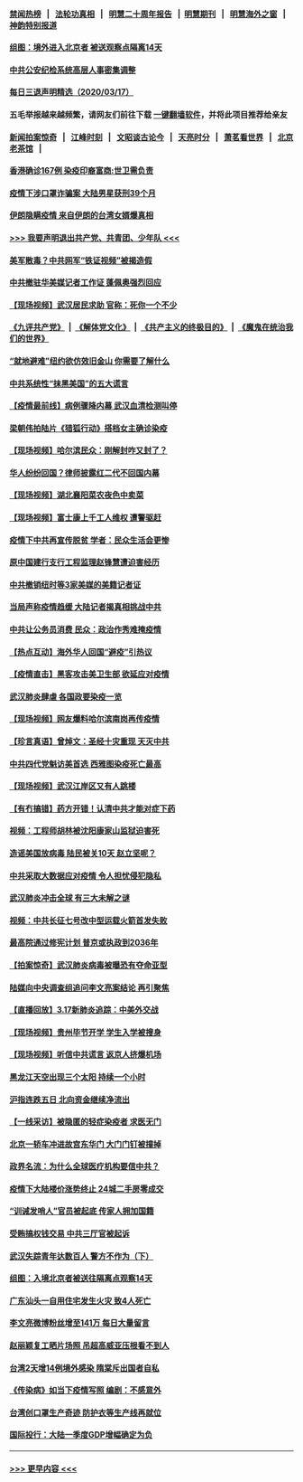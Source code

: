 #### [禁闻热榜](热点新闻.md?=0)  &nbsp;&nbsp;|&nbsp;&nbsp; [法轮功真相](https://github.com/gfw-breaker/truth/blob/master/README.md?=0) &nbsp;&nbsp;|&nbsp;&nbsp; [明慧二十周年报告](https://github.com/gfw-breaker/mh-reports/blob/master/README.md?=0) &nbsp;&nbsp;|&nbsp;&nbsp;[明慧期刊](https://github.com/gfw-breaker/mh-qikan) &nbsp;&nbsp;|&nbsp;&nbsp; [明慧海外之窗](https://github.com/gfw-breaker/mh-news/blob/master/README.md?=0) &nbsp;&nbsp;|&nbsp;&nbsp; [神韵特别报道](https://github.com/gfw-breaker/mh-news/blob/master/shenyun.md?=0)
#### [组图：境外进入北京者 被送观察点隔离14天](../pages/nsc413/n11948682.md?t=03181331) 
#### [中共公安纪检系统高层人事密集调整](../pages/nsc413/n11948569.md?t=03181331) 
#### [每日三退声明精选（2020/03/17）](../pages/nsc413/n11948762.md?t=03181331) 
#### 五毛举报越来越频繁，请网友们前往下载 [一键翻墙软件](https://github.com/gfw-breaker/ssr-accounts)，并将此项目推荐给亲友
#### [新闻拍案惊奇](https://github.com/gfw-breaker/banned-news/blob/master/pages/link4.md) &nbsp;&nbsp;|&nbsp;&nbsp; [江峰时刻](https://github.com/gfw-breaker/banned-news/blob/master/pages/link4.md) &nbsp;&nbsp;|&nbsp;&nbsp; [文昭谈古论今](https://github.com/gfw-breaker/banned-news/blob/master/pages/link4.md) &nbsp;&nbsp;|&nbsp;&nbsp; [天亮时分](https://github.com/gfw-breaker/banned-news/blob/master/pages/link4.md) &nbsp;&nbsp;|&nbsp;&nbsp; [萧茗看世界](https://github.com/gfw-breaker/banned-news/blob/master/pages/link4.md) &nbsp;&nbsp;|&nbsp;&nbsp; [北京老茶馆](https://github.com/gfw-breaker/banned-news/blob/master/pages/link4.md) &nbsp;&nbsp;|&nbsp;&nbsp; 
#### [香港确诊167例 染疫印裔富商:世卫需负责](../pages/nsc413/n11948528.md?t=03181331) 
#### [疫情下涉口罩诈骗案 大陆男星获刑39个月](../pages/nsc413/n11948248.md?t=03181331) 
#### [伊朗隐瞒疫情 来自伊朗的台湾女婿爆真相](../pages/nsc413/n11947993.md?t=03181331) 
#### [>>> 我要声明退出共产党、共青团、少年队 <<<](https://github.com/begood0513/goodnews/blob/master/quit/letter.md) 
#### [美军散毒？中共网军“铁证视频”被揭造假](../pages/nsc413/n11948137.md?t=03181331) 
#### [中共撤驻华美媒记者工作证 蓬佩奥强烈回应](../pages/nsc413/n11948259.md?t=03181331) 
#### [【现场视频】武汉居民求助 官称：死你一个不少](../pages/nsc413/n11948263.md?t=03181331) 
#### [《九评共产党》](https://github.com/begood0513/9ping.md/blob/master/README.md) &nbsp;|&nbsp; [《解体党文化》](../../../../jtdwh.md/blob/master/README.md)  &nbsp;|&nbsp; [《共产主义的终极目的》](../../../../gczydzjmd.md/blob/master/README.md) &nbsp;|&nbsp; [《魔鬼在统治我们的世界》](../../../../mgztzwmdsj.md/blob/master/README.md) 
#### [“就地避难”纽约欲仿效旧金山  你需要了解什么](../pages/nsc413/n11948233.md?t=03181331) 
#### [中共系统性“抹黑美国”的五大谎言](../pages/nsc413/n11948112.md?t=03181331) 
#### [【疫情最前线】病例骤降内幕 武汉血清检测叫停](../pages/nsc413/n11947859.md?t=03181331) 
#### [梁朝伟拍陆片《猎狐行动》搭档女主确诊染疫](../pages/nsc413/n11947742.md?t=03181331) 
#### [【现场视频】哈尔滨民众：刚解封咋又封了？](../pages/nsc413/n11948127.md?t=03181331) 
#### [华人纷纷回国？律师披露红二代不回国内幕](../pages/nsc413/n11947698.md?t=03181331) 
#### [【现场视频】湖北襄阳菜农夜色中卖菜](../pages/nsc413/n11948158.md?t=03181331) 
#### [【现场视频】富士康上千工人维权 遭警驱赶](../pages/nsc413/n11948100.md?t=03181331) 
#### [疫情下中共再宣传脱贫 学者：民众生活会更惨](../pages/nsc413/n11948107.md?t=03181331) 
#### [原中国建行支行工程监理赵锋慧遭迫害经历](../pages/nsc413/n11944344.md?t=03181331) 
#### [中共撤销纽时等3家美媒的美籍记者证](../pages/nsc413/n11947924.md?t=03181331) 
#### [当局声称疫情趋缓 大陆记者揭真相挑战中共](../pages/nsc413/n11947619.md?t=03181331) 
#### [中共让公务员消费 民众：政治作秀难掩疫情](../pages/nsc413/n11947736.md?t=03181331) 
#### [【热点互动】海外华人回国“避疫”引热议](../pages/nsc413/n11947713.md?t=03181331) 
#### [【疫情直击】黑客攻击美卫生部 欲延应对疫情](../pages/nsc413/n11947801.md?t=03181331) 
#### [武汉肺炎肆虐 各国政要染疫一览](../pages/nsc413/n11947576.md?t=03181331) 
#### [【现场视频】网友爆料哈尔滨南岗再传疫情](../pages/nsc413/n11947753.md?t=03181331) 
#### [【珍言真语】曾焯文：圣经十灾重现 天灭中共](../pages/nsc413/n11947336.md?t=03181331) 
#### [中共四代党魁访美首选 西雅图染疫死亡最高](../pages/nsc413/n11947602.md?t=03181331) 
#### [【现场视频】武汉江岸区又有人跳楼](../pages/nsc413/n11947678.md?t=03181331) 
#### [【有冇搞错】药方开错！认清中共才能对症下药](../pages/nsc413/n11947665.md?t=03181331) 
#### [视频：工程师胡林被沈阳康家山监狱迫害死](../pages/nsc413/n11947304.md?t=03181331) 
#### [造谣美国放病毒 陆民被关10天 赵立坚呢？](../pages/nsc413/n11947376.md?t=03181331) 
#### [中共采取大数据应对疫情 令人担忧侵犯隐私](../pages/nsc413/n11947286.md?t=03181331) 
#### [武汉肺炎冲击全球 有三大未解之谜](../pages/nsc413/n11946311.md?t=03181331) 
#### [视频：中共长征七号改中型运载火箭首发失败](../pages/nsc413/n11947141.md?t=03181331) 
#### [最高院通过修宪计划 普京或执政到2036年](../pages/nsc413/n11947240.md?t=03181331) 
#### [【拍案惊奇】武汉肺炎病毒被曝恐有夺命亚型](../pages/nsc413/n11945922.md?t=03181331) 
#### [陆媒向中央调查组追问李文亮案结论 再引聚焦](../pages/nsc413/n11946972.md?t=03181331) 
#### [【直播回放】3.17新肺炎追踪：中美外交战](../pages/nsc413/n11947234.md?t=03181331) 
#### [【现场视频】贵州毕节开学 学生入学被搜身](../pages/nsc413/n11946908.md?t=03181331) 
#### [【现场视频】听信中共谎言 返京人挤爆机场](../pages/nsc413/n11946346.md?t=03181331) 
#### [黑龙江天空出现三个太阳 持续一个小时](../pages/nsc413/n11946668.md?t=03181331) 
#### [沪指连跌五日 北向资金继续净流出](../pages/nsc413/n11946599.md?t=03181331) 
#### [【一线采访】被隐匿的轻症染疫者 求医无门](../pages/nsc413/n11946690.md?t=03181331) 
#### [北京一轿车冲进故宫东华门 大门门钉被撞掉](../pages/nsc413/n11946806.md?t=03181331) 
#### [政界名流：为什么全球医疗机构要信中共？](../pages/nsc413/n11945479.md?t=03181331) 
#### [疫情下大陆楼价涨势终止 24城二手房零成交](../pages/nsc413/n11946051.md?t=03181331) 
#### [“训诫发哨人”官员被起底 传家人拥加国籍](../pages/nsc413/n11946494.md?t=03181331) 
#### [受贿搞权钱交易 中共三厅官被起诉](../pages/nsc413/n11946230.md?t=03181331) 
#### [武汉失踪青年达数百人 警方不作为（下）](../pages/nsc413/n11945457.md?t=03181331) 
#### [组图：入境北京者被送往隔离点观察14天](../pages/nsc413/n11946045.md?t=03181331) 
#### [广东汕头一自用住宅发生火灾 致4人死亡](../pages/nsc413/n11946226.md?t=03181331) 
#### [李文亮微博粉丝增至141万 每日大量留言](../pages/nsc413/n11946191.md?t=03181331) 
#### [赵丽颖复工晒片场照 吊超高威亚压根看不到人](../pages/nsc413/n11945468.md?t=03181331) 
#### [台湾2天增14例境外感染 隋棠斥出国者自私](../pages/nsc413/n11944948.md?t=03181331) 
#### [《传染病》如当下疫情写照 编剧：不感意外](../pages/nsc413/n11945263.md?t=03181331) 
#### [台湾创口罩生产奇迹 防护衣等生产线再就位](../pages/nsc413/n11945835.md?t=03181331) 
#### [国际投行：大陆一季度GDP增幅确定为负](../pages/nsc413/n11945695.md?t=03181331) 

----
#### [ >>> 更早内容 <<< ](../indexes/nsc413-earlier.md)

